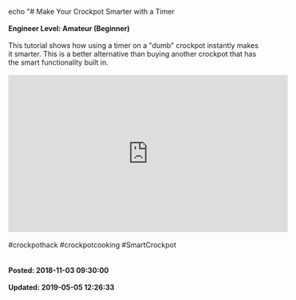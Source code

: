 echo "# Make Your Crockpot Smarter with a Timer<br /><br />**Engineer Level: Amateur (Beginner)**<br /><br />This tutorial shows how using a timer on a "dumb" crockpot instantly makes it smarter. This is a better alternative than buying another crockpot that has the smart functionality built in.<br /><br /><iframe width="560" height="315" src="https://www.youtube.com/embed/CfwArtBFhB0" frameborder="0" allow="autoplay; encrypted-media" allowfullscreen=""></iframe><br /><br />#crockpothack #crockpotcooking #SmartCrockpot<br /><br /><br />**Posted: 2018-11-03 09:30:00**<br /><br />**Updated: 2019-05-05 12:26:33**<br /><br />
